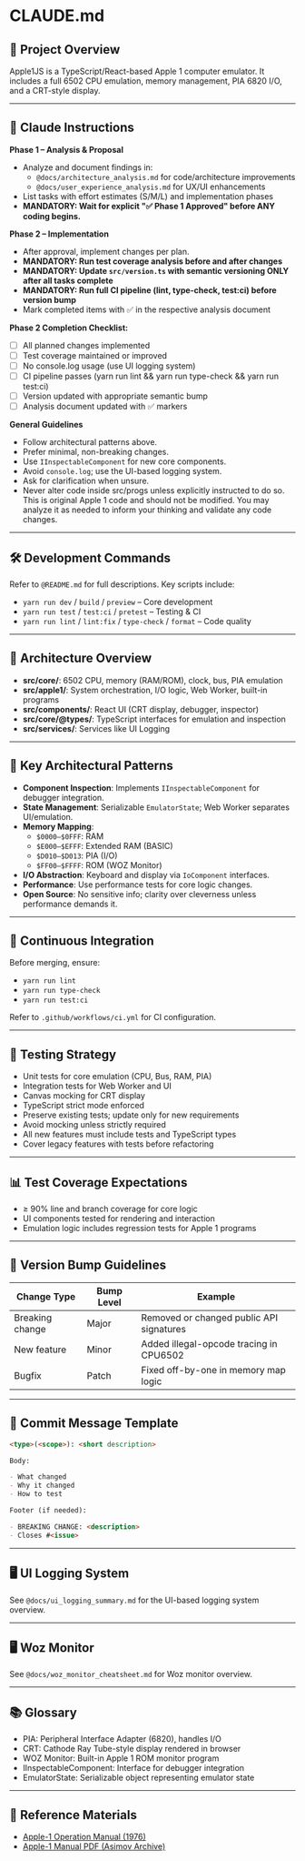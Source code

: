 # CLAUDE.md

## 🧠 Project Overview

Apple1JS is a TypeScript/React-based Apple 1 computer emulator. It includes a full 6502 CPU emulation, memory management, PIA 6820 I/O, and a CRT-style display.

---

## 🧠 Claude Instructions

**Phase 1 – Analysis & Proposal**

- Analyze and document findings in:
    - `@docs/architecture_analysis.md` for code/architecture improvements
    - `@docs/user_experience_analysis.md` for UX/UI enhancements
- List tasks with effort estimates (S/M/L) and implementation phases
- **MANDATORY: Wait for explicit "✅ Phase 1 Approved" before ANY coding begins.**

**Phase 2 – Implementation**

- After approval, implement changes per plan.
- **MANDATORY: Run test coverage analysis before and after changes**
- **MANDATORY: Update `src/version.ts` with semantic versioning ONLY after all tasks complete**
- **MANDATORY: Run full CI pipeline (lint, type-check, test:ci) before version bump**
- Mark completed items with ✅ in the respective analysis document

**Phase 2 Completion Checklist:**
- [ ] All planned changes implemented
- [ ] Test coverage maintained or improved
- [ ] No console.log usage (use UI logging system)
- [ ] CI pipeline passes (yarn run lint && yarn run type-check && yarn run test:ci)
- [ ] Version updated with appropriate semantic bump
- [ ] Analysis document updated with ✅ markers

**General Guidelines**

- Follow architectural patterns above.
- Prefer minimal, non-breaking changes.
- Use `IInspectableComponent` for new core components.
- Avoid `console.log`; use the UI-based logging system.
- Ask for clarification when unsure.
- Never alter code inside src/progs unless explicitly instructed to do so. This is original Apple 1 code and should not be modified. You may analyze it as needed to inform your thinking and validate any code changes.

---

## 🛠 Development Commands

Refer to `@README.md` for full descriptions. Key scripts include:

- `yarn run dev` / `build` / `preview` – Core development
- `yarn run test` / `test:ci` / `pretest` – Testing & CI
- `yarn run lint` / `lint:fix` / `type-check` / `format` – Code quality

---

## 🧱 Architecture Overview

- **src/core/**: 6502 CPU, memory (RAM/ROM), clock, bus, PIA emulation
- **src/apple1/**: System orchestration, I/O logic, Web Worker, built-in programs
- **src/components/**: React UI (CRT display, debugger, inspector)
- **src/core/@types/**: TypeScript interfaces for emulation and inspection
- **src/services/**: Services like UI Logging

---

## 🧩 Key Architectural Patterns

- **Component Inspection**: Implements `IInspectableComponent` for debugger integration.
- **State Management**: Serializable `EmulatorState`; Web Worker separates UI/emulation.
- **Memory Mapping**:
    - `$0000–$0FFF`: RAM
    - `$E000–$EFFF`: Extended RAM (BASIC)
    - `$D010–$D013`: PIA (I/O)
    - `$FF00–$FFFF`: ROM (WOZ Monitor)
- **I/O Abstraction**: Keyboard and display via `IoComponent` interfaces.
- **Performance**: Use performance tests for core logic changes.
- **Open Source**: No sensitive info; clarity over cleverness unless performance demands it.

---

## 🚀 Continuous Integration

Before merging, ensure:

- `yarn run lint`
- `yarn run type-check`
- `yarn run test:ci`

Refer to `.github/workflows/ci.yml` for CI configuration.

---

## 🧪 Testing Strategy

- Unit tests for core emulation (CPU, Bus, RAM, PIA)
- Integration tests for Web Worker and UI
- Canvas mocking for CRT display
- TypeScript strict mode enforced
- Preserve existing tests; update only for new requirements
- Avoid mocking unless strictly required
- All new features must include tests and TypeScript types
- Cover legacy features with tests before refactoring

---

## 📊 Test Coverage Expectations

- ≥ 90% line and branch coverage for core logic
- UI components tested for rendering and interaction
- Emulation logic includes regression tests for Apple 1 programs

---

## 🔢 Version Bump Guidelines

| Change Type     | Bump Level | Example                                  |
| --------------- | ---------- | ---------------------------------------- |
| Breaking change | Major      | Removed or changed public API signatures |
| New feature     | Minor      | Added illegal-opcode tracing in CPU6502  |
| Bugfix          | Patch      | Fixed off-by-one in memory map logic     |

---

## 📝 Commit Message Template

```markdown
<type>(<scope>): <short description>

Body:

- What changed
- Why it changed
- How to test

Footer (if needed):

- BREAKING CHANGE: <description>
- Closes #<issue>
```

---

## 🖥️ UI Logging System

See `@docs/ui_logging_summary.md` for the UI-based logging system overview.

---

## 🖥️ Woz Monitor

See `@docs/woz_monitor_cheatsheet.md` for Woz monitor overview.

---

## 📚 Glossary

- PIA: Peripheral Interface Adapter (6820), handles I/O
- CRT: Cathode Ray Tube-style display rendered in browser
- WOZ Monitor: Built-in Apple 1 ROM monitor program
- IInspectableComponent: Interface for debugger integration
- EmulatorState: Serializable object representing emulator state

---

## 🔗 Reference Materials

- [Apple-1 Operation Manual (1976)](https://archive.org/details/Apple-1_Operation_Manual_1976_Apple_a)
- [Apple-1 Manual PDF (Asimov Archive)](https://mirrors.apple2.org.za/ftp.apple.asimov.net/documentation/apple1/apple1manual_alt.pdf)
